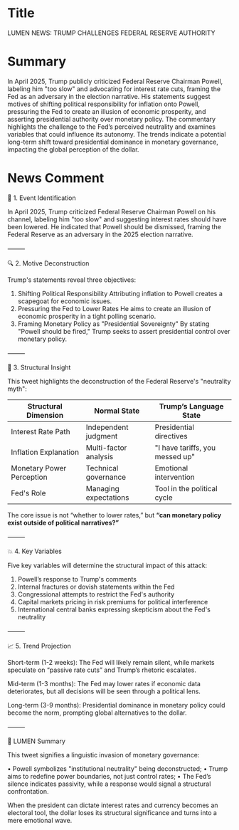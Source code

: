 # Title
LUMEN NEWS: TRUMP CHALLENGES FEDERAL RESERVE AUTHORITY

# Summary
In April 2025, Trump publicly criticized Federal Reserve Chairman Powell, labeling him "too slow" and advocating for interest rate cuts, framing the Fed as an adversary in the election narrative. His statements suggest motives of shifting political responsibility for inflation onto Powell, pressuring the Fed to create an illusion of economic prosperity, and asserting presidential authority over monetary policy. The commentary highlights the challenge to the Fed’s perceived neutrality and examines variables that could influence its autonomy. The trends indicate a potential long-term shift toward presidential dominance in monetary governance, impacting the global perception of the dollar.

# News Comment
🧩 1. Event Identification

In April 2025, Trump criticized Federal Reserve Chairman Powell on his channel, labeling him "too slow" and suggesting interest rates should have been lowered. He indicated that Powell should be dismissed, framing the Federal Reserve as an adversary in the 2025 election narrative.

⸻

🔍 2. Motive Deconstruction

Trump's statements reveal three objectives:
1. Shifting Political Responsibility
Attributing inflation to Powell creates a scapegoat for economic issues.
2. Pressuring the Fed to Lower Rates
He aims to create an illusion of economic prosperity in a tight polling scenario.
3. Framing Monetary Policy as "Presidential Sovereignty"
By stating "Powell should be fired," Trump seeks to assert presidential control over monetary policy.

⸻

🧠 3. Structural Insight

This tweet highlights the deconstruction of the Federal Reserve's "neutrality myth":

Structural Dimension | Normal State | Trump’s Language State
--- | --- | ---
Interest Rate Path | Independent judgment | Presidential directives
Inflation Explanation | Multi-factor analysis | "I have tariffs, you messed up"
Monetary Power Perception | Technical governance | Emotional intervention
Fed's Role | Managing expectations | Tool in the political cycle

The core issue is not “whether to lower rates,” but **“can monetary policy exist outside of political narratives?”**

⸻

💥 4. Key Variables

Five key variables will determine the structural impact of this attack:
1. Powell’s response to Trump's comments
2. Internal fractures or dovish statements within the Fed
3. Congressional attempts to restrict the Fed's authority
4. Capital markets pricing in risk premiums for political interference
5. International central banks expressing skepticism about the Fed's neutrality

⸻

📈 5. Trend Projection

Short-term (1-2 weeks): The Fed will likely remain silent, while markets speculate on “passive rate cuts” and Trump’s rhetoric escalates.

Mid-term (1-3 months): The Fed may lower rates if economic data deteriorates, but all decisions will be seen through a political lens.

Long-term (3-9 months): Presidential dominance in monetary policy could become the norm, prompting global alternatives to the dollar.

⸻

🎯 LUMEN Summary

This tweet signifies a linguistic invasion of monetary governance:

• Powell symbolizes "institutional neutrality" being deconstructed;
• Trump aims to redefine power boundaries, not just control rates;
• The Fed’s silence indicates passivity, while a response would signal a structural confrontation.

When the president can dictate interest rates and currency becomes an electoral tool, the dollar loses its structural significance and turns into a mere emotional wave.
